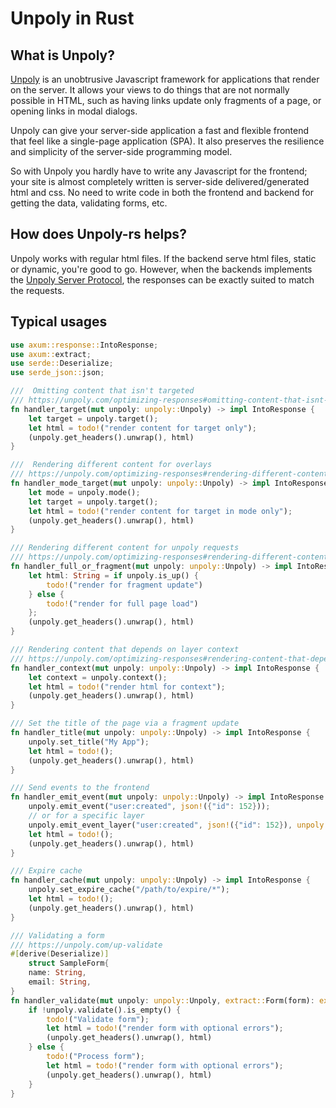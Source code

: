 # Unpoly in Rust

## What is Unpoly?

[Unpoly](https://unpoly.com) is an unobtrusive Javascript framework for applications that render on the server. It
allows your views to do things that are not normally possible in HTML, such as having links update only fragments
of a page, or opening links in modal dialogs.

Unpoly can give your server-side application a fast and flexible frontend that feel like a single-page application
(SPA). It also preserves the resilience and simplicity of the server-side programming model.

So with Unpoly you hardly have to write any Javascript for the frontend; your site is almost completely written is
server-side delivered/generated html and css. No need to write code in both the frontend and backend
for getting the data, validating forms, etc.

## How does Unpoly-rs helps?

Unpoly works with regular html files. If the backend serve html files, static or dynamic, you're good
to go. However, when the backends implements the [Unpoly Server Protocol](https://unpoly.com/up.protocol), the
responses can be exactly suited to match the requests.

## Typical usages

```rust
use axum::response::IntoResponse;
use axum::extract;
use serde::Deserialize;
use serde_json::json;

///  Omitting content that isn't targeted
/// https://unpoly.com/optimizing-responses#omitting-content-that-isnt-targeted
fn handler_target(mut unpoly: unpoly::Unpoly) -> impl IntoResponse {
    let target = unpoly.target();
    let html = todo!("render content for target only");
    (unpoly.get_headers().unwrap(), html)
}

///  Rendering different content for overlays
/// https://unpoly.com/optimizing-responses#rendering-different-content-for-overlays
fn handler_mode_target(mut unpoly: unpoly::Unpoly) -> impl IntoResponse {
    let mode = unpoly.mode();
    let target = unpoly.target();
    let html = todo!("render content for target in mode only");
    (unpoly.get_headers().unwrap(), html)
}

/// Rendering different content for unpoly requests
/// https://unpoly.com/optimizing-responses#rendering-different-content-for-unpoly-requests
fn handler_full_or_fragment(mut unpoly: unpoly::Unpoly) -> impl IntoResponse {
    let html: String = if unpoly.is_up() {
        todo!("render for fragment update")
    } else {
        todo!("render for full page load")
    };
    (unpoly.get_headers().unwrap(), html)
}

/// Rendering content that depends on layer context
/// https://unpoly.com/optimizing-responses#rendering-content-that-depends-on-layer-context
fn handler_context(mut unpoly: unpoly::Unpoly) -> impl IntoResponse {
    let context = unpoly.context();
    let html = todo!("render html for context");
    (unpoly.get_headers().unwrap(), html)
}

/// Set the title of the page via a fragment update
fn handler_title(mut unpoly: unpoly::Unpoly) -> impl IntoResponse {
    unpoly.set_title("My App");
    let html = todo!();
    (unpoly.get_headers().unwrap(), html)
}

/// Send events to the frontend
fn handler_emit_event(mut unpoly: unpoly::Unpoly) -> impl IntoResponse {
    unpoly.emit_event("user:created", json!({"id": 152}));
    // or for a specific layer
    unpoly.emit_event_layer("user:created", json!({"id": 152}), unpoly::MatchingLayer::CURRENT);
    let html = todo!();
    (unpoly.get_headers().unwrap(), html)
}

/// Expire cache
fn handler_cache(mut unpoly: unpoly::Unpoly) -> impl IntoResponse {
    unpoly.set_expire_cache("/path/to/expire/*");
    let html = todo!();
    (unpoly.get_headers().unwrap(), html)
}

/// Validating a form
/// https://unpoly.com/up-validate
#[derive(Deserialize)]
    struct SampleForm{
    name: String,
    email: String,
}
fn handler_validate(mut unpoly: unpoly::Unpoly, extract::Form(form): extract::Form<SampleForm>) -> impl IntoResponse {
    if !unpoly.validate().is_empty() {
        todo!("Validate form");
        let html = todo!("render form with optional errors");
        (unpoly.get_headers().unwrap(), html)
    } else {
        todo!("Process form");
        let html = todo!("render form with optional errors");
        (unpoly.get_headers().unwrap(), html)
    }
}
```